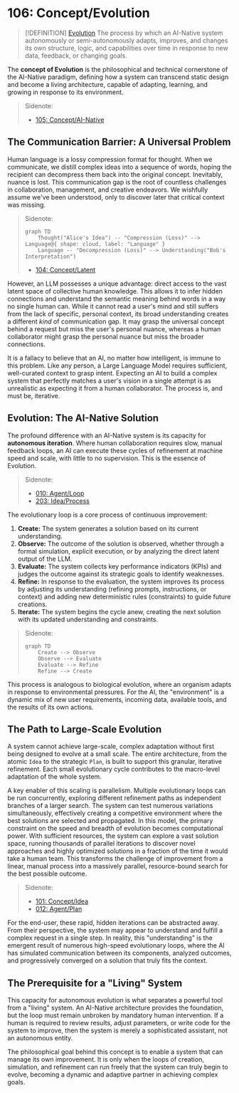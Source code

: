 # 106: Concept/Evolution

> [!DEFINITION] [Evolution](./000_glossary.md)
> The process by which an AI-Native system autonomously or semi-autonomously adapts, improves, and changes its own structure, logic, and capabilities over time in response to new data, feedback, or changing goals.

The **concept of Evolution** is the philosophical and technical cornerstone of the AI-Native paradigm, defining how a system can transcend static design and become a living architecture, capable of adapting, learning, and growing in response to its environment.

> Sidenote:
>
> - [105: Concept/AI-Native](./105_concept_ai_native.md)

## The Communication Barrier: A Universal Problem

Human language is a lossy compression format for thought. When we communicate, we distill complex ideas into a sequence of words, hoping the recipient can decompress them back into the original concept. Inevitably, nuance is lost. This communication gap is the root of countless challenges in collaboration, management, and creative endeavors. We wishfully assume we've been understood, only to discover later that critical context was missing.

> Sidenote:
>
> ```mermaid
> graph TD
>     Thought("Alice's Idea") -- "Compression (Loss)" --> Language@{ shape: cloud, label: "Language" }
>     Language -- "Decompression (Loss)" --> Understanding("Bob's Interpretation")
> ```
>
> - [104: Concept/Latent](./104_concept_latent.md)

However, an LLM possesses a unique advantage: direct access to the vast latent space of collective human knowledge. This allows it to infer hidden connections and understand the semantic meaning behind words in a way no single human can. While it cannot read a user's mind and still suffers from the lack of specific, personal context, its broad understanding creates a different _kind_ of communication gap. It may grasp the universal concept behind a request but miss the user's personal nuance, whereas a human collaborator might grasp the personal nuance but miss the broader connections.

It is a fallacy to believe that an AI, no matter how intelligent, is immune to this problem. Like any person, a Large Language Model requires sufficient, well-curated context to grasp intent. Expecting an AI to build a complex system that perfectly matches a user's vision in a single attempt is as unrealistic as expecting it from a human collaborator. The process is, and must be, iterative.

## Evolution: The AI-Native Solution

The profound difference with an AI-Native system is its capacity for **autonomous iteration**. Where human collaboration requires slow, manual feedback loops, an AI can execute these cycles of refinement at machine speed and scale, with little to no supervision. This is the essence of Evolution.

> Sidenote:
>
> - [010: Agent/Loop](./010_agent_loop.md)
> - [203: Idea/Process](./203_idea_process.md)

The evolutionary loop is a core process of continuous improvement:

1.  **Create:** The system generates a solution based on its current understanding.
2.  **Observe:** The outcome of the solution is observed, whether through a formal simulation, explicit execution, or by analyzing the direct latent output of the LLM.
3.  **Evaluate:** The system collects key performance indicators (KPIs) and judges the outcome against its strategic goals to identify weaknesses.
4.  **Refine:** In response to the evaluation, the system improves its process by adjusting its understanding (refining prompts, instructions, or context) and adding new deterministic rules (constraints) to guide future creations.
5.  **Iterate:** The system begins the cycle anew, creating the next solution with its updated understanding and constraints.

> Sidenote:
>
> ```mermaid
> graph TD
>     Create --> Observe
>     Observe --> Evaluate
>     Evaluate --> Refine
>     Refine --> Create
> ```

This process is analogous to biological evolution, where an organism adapts in response to environmental pressures. For the AI, the "environment" is a dynamic mix of new user requirements, incoming data, available tools, and the results of its own actions.

## The Path to Large-Scale Evolution

A system cannot achieve large-scale, complex adaptation without first being designed to evolve at a small scale. The entire architecture, from the atomic `Idea` to the strategic `Plan`, is built to support this granular, iterative refinement. Each small evolutionary cycle contributes to the macro-level adaptation of the whole system.

A key enabler of this scaling is parallelism. Multiple evolutionary loops can be run concurrently, exploring different refinement paths as independent branches of a larger search. The system can test numerous variations simultaneously, effectively creating a competitive environment where the best solutions are selected and propagated. In this model, the primary constraint on the speed and breadth of evolution becomes computational power. With sufficient resources, the system can explore a vast solution space, running thousands of parallel iterations to discover novel approaches and highly optimized solutions in a fraction of the time it would take a human team. This transforms the challenge of improvement from a linear, manual process into a massively parallel, resource-bound search for the best possible outcome.

> Sidenote:
>
> - [101: Concept/Idea](./101_concept_idea.md)
> - [012: Agent/Plan](./012_agent_plan.md)

For the end-user, these rapid, hidden iterations can be abstracted away. From their perspective, the system may appear to understand and fulfill a complex request in a single step. In reality, this "understanding" is the emergent result of numerous high-speed evolutionary loops, where the AI has simulated communication between its components, analyzed outcomes, and progressively converged on a solution that truly fits the context.

## The Prerequisite for a "Living" System

This capacity for autonomous evolution is what separates a powerful tool from a "living" system. An AI-Native architecture provides the foundation, but the loop must remain unbroken by mandatory human intervention. If a human is required to review results, adjust parameters, or write code for the system to improve, then the system is merely a sophisticated assistant, not an autonomous entity.

The philosophical goal behind this concept is to enable a system that can manage its own improvement. It is only when the loops of creation, simulation, and refinement can run freely that the system can truly begin to evolve, becoming a dynamic and adaptive partner in achieving complex goals.
